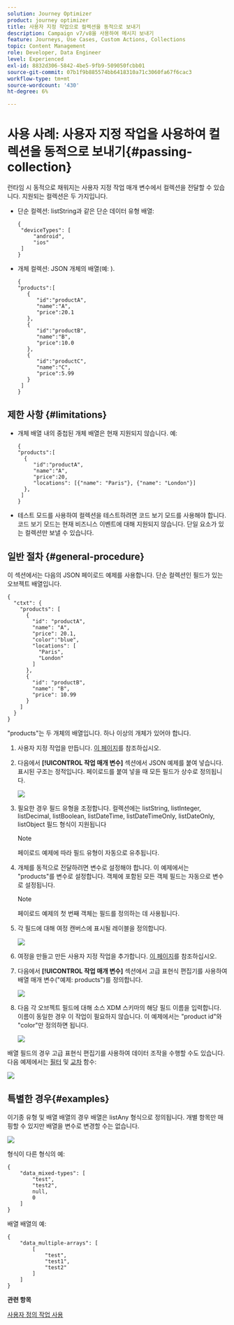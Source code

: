 ```yaml
---
solution: Journey Optimizer
product: journey optimizer
title: 사용자 지정 작업으로 컬렉션을 동적으로 보내기
description: Campaign v7/v8을 사용하여 메시지 보내기
feature: Journeys, Use Cases, Custom Actions, Collections
topic: Content Management
role: Developer, Data Engineer
level: Experienced
exl-id: 8832d306-5842-4be5-9fb9-509050fcbb01
source-git-commit: 07b1f9b885574bb6418310a71c3060fa67f6cac3
workflow-type: tm+mt
source-wordcount: '430'
ht-degree: 6%

---
```



# 사용 사례: 사용자 지정 작업을 사용하여 컬렉션을 동적으로 보내기{#passing-collection}

런타임 시 동적으로 채워지는 사용자 지정 작업 매개 변수에서 컬렉션을 전달할 수 있습니다. 지원되는 컬렉션은 두 가지입니다.

* 단순 컬렉션: listString과 같은 단순 데이터 유형 배열:

  ```
  {
   "deviceTypes": [
       "android",
       "ios"
   ]
  }
  ```

* 개체 컬렉션: JSON 개체의 배열(예: ).

  ```
  {
  "products":[
     {
        "id":"productA",
        "name":"A",
        "price":20.1
     },
     {
        "id":"productB",
        "name":"B",
        "price":10.0
     },
     {
        "id":"productC",
        "name":"C",
        "price":5.99
     }
   ]
  }
  ```

## 제한 사항 {#limitations}

* 개체 배열 내의 중첩된 개체 배열은 현재 지원되지 않습니다. 예:

  ```
  {
  "products":[
    {
       "id":"productA",
       "name":"A",
       "price":20,
       "locations": [{"name": "Paris"}, {"name": "London"}]
    },
   ]
  }
  ```

* 테스트 모드를 사용하여 컬렉션을 테스트하려면 코드 보기 모드를 사용해야 합니다. 코드 보기 모드는 현재 비즈니스 이벤트에 대해 지원되지 않습니다. 단일 요소가 있는 컬렉션만 보낼 수 있습니다.

## 일반 절차 {#general-procedure}

이 섹션에서는 다음의 JSON 페이로드 예제를 사용합니다. 단순 컬렉션인 필드가 있는 오브젝트 배열입니다.

```
{
  "ctxt": {
    "products": [
      {
        "id": "productA",
        "name": "A",
        "price": 20.1,
        "color":"blue",
        "locations": [
          "Paris",
          "London"
        ]
      },
      {
        "id": "productB",
        "name": "B",
        "price": 10.99
      }
    ]
  }
}
```

&quot;products&quot;는 두 개체의 배열입니다. 하나 이상의 개체가 있어야 합니다.

1. 사용자 지정 작업을 만듭니다. [이 페이지](../action/about-custom-action-configuration.md)를 참조하십시오.

1. 다음에서 **[!UICONTROL 작업 매개 변수]** 섹션에서 JSON 예제를 붙여 넣습니다. 표시된 구조는 정적입니다. 페이로드를 붙여 넣을 때 모든 필드가 상수로 정의됩니다.

   ![](assets/uc-collection-1.png)

1. 필요한 경우 필드 유형을 조정합니다. 컬렉션에는 listString, listInteger, listDecimal, listBoolean, listDateTime, listDateTimeOnly, listDateOnly, listObject 필드 형식이 지원됩니다

   >[!NOTE]
   >
   >페이로드 예제에 따라 필드 유형이 자동으로 유추됩니다.

1. 개체를 동적으로 전달하려면 변수로 설정해야 합니다. 이 예제에서는 &quot;products&quot;를 변수로 설정합니다. 객체에 포함된 모든 객체 필드는 자동으로 변수로 설정됩니다.

   >[!NOTE]
   >
   >페이로드 예제의 첫 번째 객체는 필드를 정의하는 데 사용됩니다.

1. 각 필드에 대해 여정 캔버스에 표시될 레이블을 정의합니다.

   ![](assets/uc-collection-2.png)

1. 여정을 만들고 만든 사용자 지정 작업을 추가합니다. [이 페이지](../building-journeys/using-custom-actions.md)를 참조하십시오.

1. 다음에서 **[!UICONTROL 작업 매개 변수]** 섹션에서 고급 표현식 편집기를 사용하여 배열 매개 변수(&quot;예제: products&quot;)를 정의합니다.

   ![](assets/uc-collection-3.png)

1. 다음 각 오브젝트 필드에 대해 소스 XDM 스키마의 해당 필드 이름을 입력합니다. 이름이 동일한 경우 이 작업이 필요하지 않습니다. 이 예제에서는 &quot;product id&quot;와 &quot;color&quot;만 정의하면 됩니다.

   ![](assets/uc-collection-4.png)

배열 필드의 경우 고급 표현식 편집기를 사용하여 데이터 조작을 수행할 수도 있습니다. 다음 예제에서는 [필터](functions/functionfilter.md) 및 [교차](functions/functionintersect.md) 함수:

![](assets/uc-collection-5.png)

## 특별한 경우{#examples}

이기종 유형 및 배열 배열의 경우 배열은 listAny 형식으로 정의됩니다. 개별 항목만 매핑할 수 있지만 배열을 변수로 변경할 수는 없습니다.

![](assets/uc-collection-heterogeneous.png)

형식이 다른 형식의 예:

```
{
    "data_mixed-types": [
        "test",
        "test2",
        null,
        0
    ]
}
```

배열 배열의 예:

```
{
    "data_multiple-arrays": [
        [
            "test",
            "test1",
            "test2"
        ]
    ]
}
```

**관련 항목**

[사용자 정의 작업 사용](../building-journeys/using-custom-actions.md)
